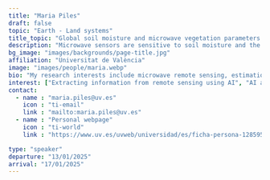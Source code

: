 ```yaml
---
title: "Maria Piles"
draft: false
topic: "Earth - Land systems"
title_topic: "Global soil moisture and microwave vegetation parameters for ecology"
description: "Microwave sensors are sensitive to soil moisture and the liquid content of vegetation across different layers, depending on the frequency, offering a new perspective for global vegetation monitoring. ML can help fully exploit microwave EO data's capabilities for ecology."
bg_image: "images/backgrounds/page-title.jpg"
affiliation: "Universitat de València"
image: "images/people/maria.webp"
bio: "My research interests include microwave remote sensing, estimation of soil moisture and vegetation biogeophysical parameters and development of multisensor techniques for enhanced retrievals with focus on agriculture, forestry, wildfire prediction, extreme detection, and climate studies."
interest: ["Extracting information from remote sensing using AI", "AI and EO for Earth science and applications", "Ecology and vegetation"]
contact:
  - name : "maria.piles@uv.es"
    icon : "ti-email"
    link : "mailto:maria.piles@uv.es"
  - name : "Personal webpage"
    icon : "ti-world"
    link : "https://www.uv.es/uvweb/universidad/es/ficha-persona-1285950309813.html?p2=piguima&idA="

type: "speaker"
departure: "13/01/2025"
arrival: "17/01/2025"
---
```



